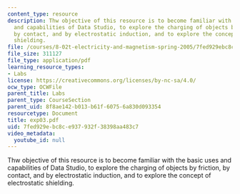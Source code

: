 ```yaml
---
content_type: resource
description: Thw objective of this resource is to become familiar with the basic uses
  and capabilities of Data Studio, to explore the charging of objects by friction,
  by contact, and by electrostatic induction, and to explore the concept of electrostatic
  shielding.
file: /courses/8-02t-electricity-and-magnetism-spring-2005/7fed929ebc8ce937932f38398aa483c7_exp03.pdf
file_size: 311127
file_type: application/pdf
learning_resource_types:
- Labs
license: https://creativecommons.org/licenses/by-nc-sa/4.0/
ocw_type: OCWFile
parent_title: Labs
parent_type: CourseSection
parent_uid: 8f8ae142-b013-b61f-6075-6a830d093354
resourcetype: Document
title: exp03.pdf
uid: 7fed929e-bc8c-e937-932f-38398aa483c7
video_metadata:
  youtube_id: null
---
```

Thw objective of this resource is to become familiar with the basic uses and capabilities of Data Studio, to explore the charging of objects by friction, by contact, and by electrostatic induction, and to explore the concept of electrostatic shielding.